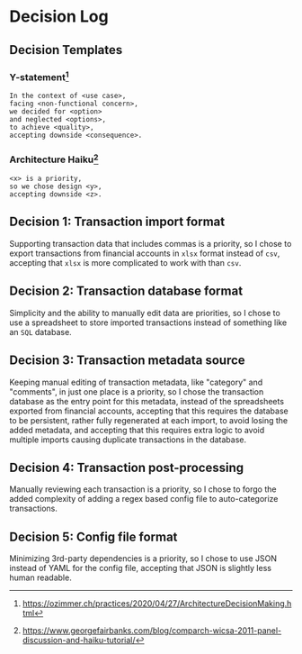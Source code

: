 # Decision Log

## Decision Templates

### Y-statement[^1]

```
In the context of <use case>,
facing <non-functional concern>,
we decided for <option>
and neglected <options>,
to achieve <quality>,
accepting downside <consequence>.
```

[^1]: https://ozimmer.ch/practices/2020/04/27/ArchitectureDecisionMaking.html

### Architecture Haiku[^2]

```
<x> is a priority,
so we chose design <y>,
accepting downside <z>.
```

[^2]: https://www.georgefairbanks.com/blog/comparch-wicsa-2011-panel-discussion-and-haiku-tutorial/

## Decision 1: Transaction import format

Supporting transaction data that includes commas is a priority,
so I chose to export transactions from financial accounts in `xlsx` format instead of `csv`,
accepting that `xlsx` is more complicated to work with than `csv`.

## Decision 2: Transaction database format

Simplicity and the ability to manually edit data are priorities,
so I chose to use a spreadsheet to store imported transactions instead of something like an `SQL` database.

## Decision 3: Transaction metadata source

Keeping manual editing of transaction metadata, like "category" and "comments", in just one place is a priority,
so I chose the transaction database as the entry point for this metadata, instead of the spreadsheets exported from financial accounts,
accepting that this requires the database to be persistent, rather fully regenerated at each import, to avoid losing the added metadata,
and accepting that this requires extra logic to avoid multiple imports causing duplicate transactions in the database.

## Decision 4: Transaction post-processing

Manually reviewing each transaction is a priority,
so I chose to forgo the added complexity of adding a regex based config file to auto-categorize transactions.

## Decision 5: Config file format

Minimizing 3rd-party dependencies is a priority,
so I chose to use JSON instead of YAML for the config file,
accepting that JSON is slightly less human readable.
